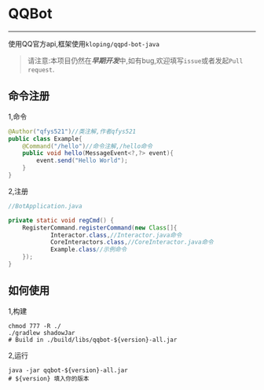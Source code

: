 # QQBot 

--- 
使用QQ官方api,框架使用`kloping/qqpd-bot-java`
> 请注意:本项目仍然在***早期开发***中,如有bug,欢迎填写`issue`或者发起`Pull request`.

## 命令注册

1,命令
```java
@Author("qfys521")//类注解,作者qfys521
public class Example{
    @Command("/hello")//命令注解,/hello命令
    public void hello(MessageEvent<?,?> event){
        event.send("Hello World");
    }
}
```
2,注册
```java
//BotApplication.java

private static void regCmd() {
    RegisterCommand.registerCommand(new Class[]{
            Interactor.class,//Interactor.java命令
            CoreInteractors.class,//CoreInteractor.java命令
            Example.class//示例命令
    });
}
```

## 如何使用
1,构建
```shell
chmod 777 -R ./
./gradlew shadowJar
# Build in ./build/libs/qqbot-${version}-all.jar
```
2,运行
```shell
java -jar qqbot-${version}-all.jar
# ${version} 填入你的版本
```